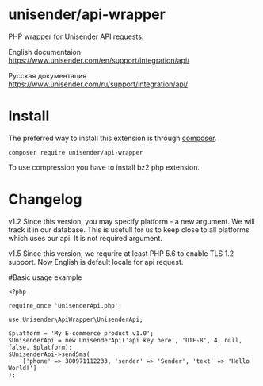 # unisender/api-wrapper
PHP wrapper for Unisender API requests.

English documentaion https://www.unisender.com/en/support/integration/api/

Русская документация https://www.unisender.com/ru/support/integration/api/

# Install
The preferred way to install this extension is through [composer](http://getcomposer.org/download/).

```
composer require unisender/api-wrapper
```

To use compression you have to install bz2 php extension.

# Changelog
v1.2    Since this version, you may specify platform - a new argument. We will track it in our database. This is usefull for us to keep close to all platforms which uses our api. It is not required argument.

v1.5    Since this version, we requrire at least PHP 5.6 to enable TLS 1.2 support. Now English is default locale for api request. 

#Basic usage example

```
<?php

require_once 'UnisenderApi.php';

use Unisender\ApiWrapper\UnisenderApi;

$platform = 'My E-commerce product v1.0';
$UnisenderApi = new UnisenderApi('api key here', 'UTF-8', 4, null, false, $platform);
$UnisenderApi->sendSms(
    ['phone' => 380971112233, 'sender' => 'Sender', 'text' => 'Hello World!']
);

```